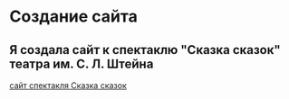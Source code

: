  # Создание сайта

## Я создала сайт к спектаклю "Сказка сказок" театра им. С. Л. Штейна
 [сайт спектакля Сказка сказок](https://pimanovaab.wixsite.com/teatrshtein-andr)

